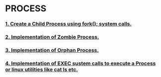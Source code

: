 # PROCESS
### [1. Create a Child Process using fork(); system calls.](../3_PROCESS/1_Create_CP)
### [2. Implementation of Zombie Process.](../3_PROCESS/2_Zombie)
### [3. Implementation of Orphan Process.](../3_PROCESS/3_Orphan)
### [4. Implementation of EXEC sustem calls to execute a Process or linux utilities like cat ls etc.](../3_PROCESS/4_EXEC_SYS_CALL)
